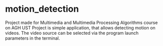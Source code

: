 # motion_detection
Project made for Multimedia and Multimedia Processing Algorithms course on AGH UST
Project is simple application, that allows detecting motion on videos. 
The video source can be selected via the program launch parameters in the terminal.
